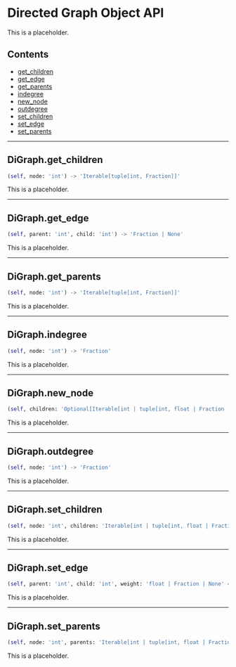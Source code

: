 # Directed Graph Object API

This is a placeholder.

## Contents

- [get\_children](#digraphget\_children)
- [get\_edge](#digraphget\_edge)
- [get\_parents](#digraphget\_parents)
- [indegree](#digraphindegree)
- [new\_node](#digraphnew\_node)
- [outdegree](#digraphoutdegree)
- [set\_children](#digraphset\_children)
- [set\_edge](#digraphset\_edge)
- [set\_parents](#digraphset\_parents)

---

## DiGraph.get\_children
```python
(self, node: 'int') -> 'Iterable[tuple[int, Fraction]]'
```
This is a placeholder.

---

## DiGraph.get\_edge
```python
(self, parent: 'int', child: 'int') -> 'Fraction | None'
```
This is a placeholder.

---

## DiGraph.get\_parents
```python
(self, node: 'int') -> 'Iterable[tuple[int, Fraction]]'
```
This is a placeholder.

---

## DiGraph.indegree
```python
(self, node: 'int') -> 'Fraction'
```
This is a placeholder.

---

## DiGraph.new\_node
```python
(self, children: 'Optional[Iterable[int | tuple[int, float | Fraction | None]]]' = None, parents: 'Optional[Iterable[int | tuple[int, float | Fraction | None]]]' = None) -> 'int'
```
This is a placeholder.

---

## DiGraph.outdegree
```python
(self, node: 'int') -> 'Fraction'
```
This is a placeholder.

---

## DiGraph.set\_children
```python
(self, node: 'int', children: 'Iterable[int | tuple[int, float | Fraction | None]]') -> 'None'
```
This is a placeholder.

---

## DiGraph.set\_edge
```python
(self, parent: 'int', child: 'int', weight: 'float | Fraction | None' = Fraction(1, 1)) -> 'None'
```
This is a placeholder.

---

## DiGraph.set\_parents
```python
(self, node: 'int', parents: 'Iterable[int | tuple[int, float | Fraction | None]]') -> 'None'
```
This is a placeholder.

<!--This file has been automatically generated-->
